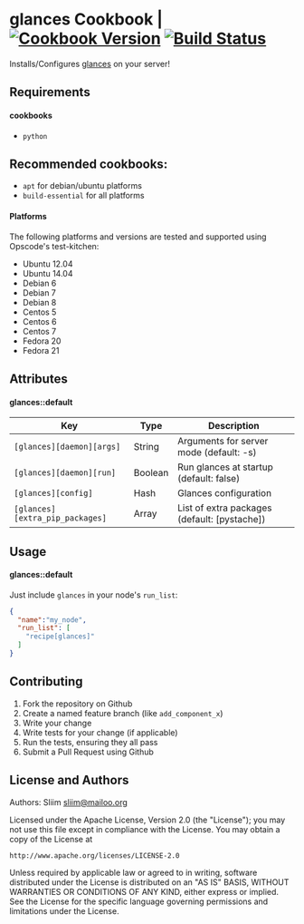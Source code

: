 # glances Cookbook | [![Cookbook Version](https://img.shields.io/cookbook/v/glances.svg)](https://community.opscode.com/cookbooks/glances) [![Build Status](https://travis-ci.org/sliim-cookbooks/glances.svg?branch=master)](https://travis-ci.org/sliim-cookbooks/glances) 

Installs/Configures [glances](http://nicolargo.github.io/glances/) on your server!

## Requirements

#### cookbooks
- `python`

## Recommended cookbooks:
- `apt` for debian/ubuntu platforms
- `build-essential` for all platforms

#### Platforms
The following platforms and versions are tested and supported using Opscode's test-kitchen:
- Ubuntu 12.04
- Ubuntu 14.04
- Debian 6
- Debian 7
- Debian 8
- Centos 5
- Centos 6
- Centos 7
- Fedora 20
- Fedora 21

## Attributes

#### glances::default
|               Key               |  Type   |                 Description                  |
| ------------------------------- | ------- | -------------------------------------------- |
| `[glances][daemon][args]`       | String  | Arguments for server mode (default: -s)      |
| `[glances][daemon][run]`        | Boolean | Run glances at startup (default: false)      |
| `[glances][config]`             | Hash    | Glances configuration                        |
| `[glances][extra_pip_packages]` | Array   | List of extra packages (default: [pystache]) |

## Usage

#### glances::default

Just include `glances` in your node's `run_list`:

```json
{
  "name":"my_node",
  "run_list": [
    "recipe[glances]"
  ]
}
```

## Contributing

1. Fork the repository on Github
2. Create a named feature branch (like `add_component_x`)
3. Write your change
4. Write tests for your change (if applicable)
5. Run the tests, ensuring they all pass
6. Submit a Pull Request using Github

## License and Authors

Authors: Sliim <sliim@mailoo.org>

Licensed under the Apache License, Version 2.0 (the "License"); you may not use this file except in compliance with the License. You may obtain a copy of the License at

    http://www.apache.org/licenses/LICENSE-2.0

Unless required by applicable law or agreed to in writing, software distributed under the License is distributed on an "AS IS" BASIS, WITHOUT WARRANTIES OR CONDITIONS OF ANY KIND, either express or implied. See the License for the specific language governing permissions and limitations under the License.

